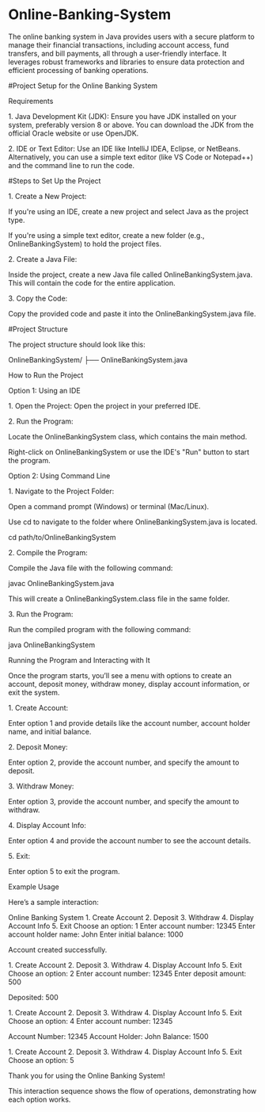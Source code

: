 # Online-Banking-System
The online banking system in Java provides users with a secure platform to manage their financial transactions, including account access, fund transfers, and bill payments, all through a user-friendly interface. It leverages robust frameworks and libraries to ensure data protection and efficient processing of banking operations.

#Project Setup for the Online Banking System

Requirements

1.⁠ ⁠Java Development Kit (JDK): Ensure you have JDK installed on your system, preferably version 8 or above. You can download the JDK from the official Oracle website or use OpenJDK.


2.⁠ ⁠IDE or Text Editor: Use an IDE like IntelliJ IDEA, Eclipse, or NetBeans. Alternatively, you can use a simple text editor (like VS Code or Notepad++) and the command line to run the code.



#Steps to Set Up the Project

1.⁠ ⁠Create a New Project:

If you're using an IDE, create a new project and select Java as the project type.

If you're using a simple text editor, create a new folder (e.g., OnlineBankingSystem) to hold the project files.



2.⁠ ⁠Create a Java File:

Inside the project, create a new Java file called OnlineBankingSystem.java. This will contain the code for the entire application.



3.⁠ ⁠Copy the Code:

Copy the provided code and paste it into the OnlineBankingSystem.java file.




#Project Structure

The project structure should look like this:

OnlineBankingSystem/
├── OnlineBankingSystem.java

How to Run the Project

Option 1: Using an IDE

1.⁠ ⁠Open the Project: Open the project in your preferred IDE.


2.⁠ ⁠Run the Program:

Locate the OnlineBankingSystem class, which contains the main method.

Right-click on OnlineBankingSystem or use the IDE's "Run" button to start the program.




Option 2: Using Command Line

1.⁠ ⁠Navigate to the Project Folder:

Open a command prompt (Windows) or terminal (Mac/Linux).

Use cd to navigate to the folder where OnlineBankingSystem.java is located.


cd path/to/OnlineBankingSystem


2.⁠ ⁠Compile the Program:

Compile the Java file with the following command:


javac OnlineBankingSystem.java

This will create a OnlineBankingSystem.class file in the same folder.



3.⁠ ⁠Run the Program:

Run the compiled program with the following command:


java OnlineBankingSystem



Running the Program and Interacting with It

Once the program starts, you’ll see a menu with options to create an account, deposit money, withdraw money, display account information, or exit the system.

1.⁠ ⁠Create Account:

Enter option 1 and provide details like the account number, account holder name, and initial balance.



2.⁠ ⁠Deposit Money:

Enter option 2, provide the account number, and specify the amount to deposit.



3.⁠ ⁠Withdraw Money:

Enter option 3, provide the account number, and specify the amount to withdraw.



4.⁠ ⁠Display Account Info:

Enter option 4 and provide the account number to see the account details.



5.⁠ ⁠Exit:

Enter option 5 to exit the program.




Example Usage

Here’s a sample interaction:

Online Banking System
1.⁠ ⁠Create Account
2.⁠ ⁠Deposit
3.⁠ ⁠Withdraw
4.⁠ ⁠Display Account Info
5.⁠ ⁠Exit
Choose an option: 1
Enter account number: 12345
Enter account holder name: John
Enter initial balance: 1000

Account created successfully.

1.⁠ ⁠Create Account
2.⁠ ⁠Deposit
3.⁠ ⁠Withdraw
4.⁠ ⁠Display Account Info
5.⁠ ⁠Exit
Choose an option: 2
Enter account number: 12345
Enter deposit amount: 500

Deposited: 500

1.⁠ ⁠Create Account
2.⁠ ⁠Deposit
3.⁠ ⁠Withdraw
4.⁠ ⁠Display Account Info
5.⁠ ⁠Exit
Choose an option: 4
Enter account number: 12345

Account Number: 12345
Account Holder: John
Balance: 1500

1.⁠ ⁠Create Account
2.⁠ ⁠Deposit
3.⁠ ⁠Withdraw
4.⁠ ⁠Display Account Info
5.⁠ ⁠Exit
Choose an option: 5

Thank you for using the Online Banking System!

This interaction sequence shows the flow of operations, demonstrating how each option works.

 
